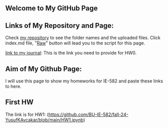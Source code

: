## Welcome to My GitHub Page 

## Links of My Repository and Page:

Check [my repository](https://github.com/BU-IE-582/fall-24-YusufKAvcakar) to see the folder names and the uploaded files. Click index.md file, "[Raw](https://raw.githubusercontent.com/BU-IE-582/fall-24-YusufKAvcakar/main/index.md)" button will lead you to the script for this page. 

[link to my journal](https://bu-ie-582.github.io/fall-24-YusufKAvcakar/): This is the link you need to provide for HW0.

## Aim of My Github Page:

I will use this page to show my homeworks for IE-582 and paste these links to here.

## First HW

The link is for HW1:
(https://github.com/BU-IE-582/fall-24-YusufKAvcakar/blob/main/HW1.ipynb)
